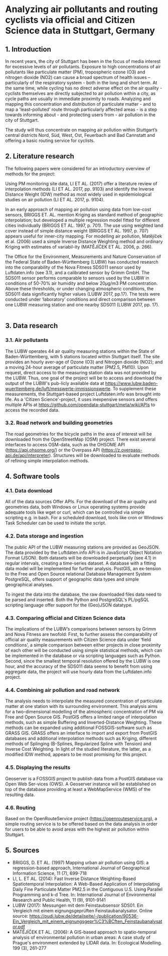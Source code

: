 # Analyzing air pollutants and routing cyclists via official and Citizen Science data in Stuttgart, Germany

## 1. Introduction
In recent years, the city of Stuttgart has been in the focus of media interest for excessive levels of air pollutants.
Exposure to high concentrations of air pollutants like particulate matter (PM), tropospheric ozone (O3) and
nitrogen dioxide (NO2) can cause a broad spectrum of health issues – particularly of the respiratory system - both in the long and short term.
At the same time, while cycling has no direct adverse effect on the air quality - cyclists themselves are directly
subjected to air pollution within a city, as cycle paths are usually in immediate proximity to roads.
Analyzing and mapping this concentration and distribution of particulate matter - and to map a 'least-polluted' route
through particularly affected areas - is a step towards informing about - and protecting users from - air pollution in the city of Stuttgart.

The study will thus concentrate on mapping air pollution within Stuttgart’s central districts Nord, Süd, West, Ost,
Feuerbach and Bad Cannstatt and offering a basic routing service for cyclists.

## 2. Literature research
The following papers were considered for an introductory overview of methods for the project:

Using PM monitoring site data, LI ET AL. (2017) offer a literature review of interpolation methods (LI ET AL. 2017, pp. 9103)
and identify the Inverse Distance Weight (IDW) method as most widely used in epidemiological studies on air pollution (LI ET AL. 2017, p. 9104).

In an early approach of mapping air pollution using data from low-cost sensors, BRIGGS ET. AL. mention Kriging as
standard method of geographic interpolation; but developed a multiple regression model fitted for different cities
individually (BRIGGS ET AL. 1997, p. 701). The use using weighted land cover instead of simple distance weight
(BRIGGS ET AL. 1997, p. 707) appears useful for inner-city mapping.
For modelling air pollution, Matějíček et al. (2006) used a simple Inverse Distance Weighting method and ordinary
Kriging with estimates of variabil-ity (MATĚJÍČEK ET AL. 2006, p. 266).

The Office for the Environment, Measurements and Nature Conservation of the Federal State of Baden-Württemberg (LUBW)
has conducted research into the comparability of the Nova Fitness SDS011 sensor used by Luftdaten.info (see 3.1), and a
calibrated sensor by Grimm GmbH. The SDS011 sensor performs comparable to sensors used by the LUBW in conditions of
50-70% air humidity and below 20µg/m3 PM concentration.
Above these thresholds, or under changing atmospheric conditions, the SDS011 data significantly higher values (LUBW 2017, pp.17).
The tests were conducted under ‘laboratory’ conditions and direct comparison between one LUBW measuring station and one nearby SDS011 (LUBW 2017, pp. 17).
 

## 3. Data research

### 3.1. Air pollutants
The LUBW operates 44 air quality measuring stations within the State of Baden-Württemberg, with 5 stations located within Stuttgart itself.
The site provides an hourly aver-age of Ozone (O3) and Nitrogen dioxide (NO2); and a moving 24-hour average of particulate matter (PM2.5, PM10).
Upon request, direct access to the measuring station data was not provided by the LUBW.
Thus, one goal of the project will be to access and download the output of the LUBW's pub-licly available data
at https://www.lubw.baden-wuerttemberg.de/luft/messwerte-immissionswerte.
To supplement these measurements, the Stuttgart-based project Luftdaten.info was brought into life.
As a 'Citizen Science'-project, it uses inexpensive sensors and offers multiple APIs at
https://github.com/opendata-stuttgart/meta/wiki/APIs to access the recorded data.

### 3.2. Road network and building geometries
The road geometries for the bicycle paths in the area of interest will be downloaded from the OpenStreetMap (OSM) project.
There exist several interfaces to access OSM-data, such as the OHSOME API (https://api.ohsome.org/) or the
Overpass API (https://z.overpass-api.de/api/interpreter).
Structures will be downloaded to evaluate methods of refining simple interpolation methods.

## 4. Software tools


### 4.1. Data download
All of the data sources Offer APIs.
For the download of the air quality and geometries data, both Windows or Linux operating systems provide adequate tools
like wget or curl, which can be controlled via simple scripting e.g. in bash.
For a scheduled download, tools like cron or Windows Task Scheduler can be used to initiate the script.

### 4.2. Data storage and ingestion
The public API of the LUBW measuring stations are provided as GeoJSON. The data provided by the Luftdaten.info API is
in JavaScript Object Notation Format (JSON).
Both datasets will be downloaded perpetually (see 4.1) in regular intervals, creating a time-series dataset.
A database with a fitting data model will be implemented for further analysis.
PostGIS, an ex-tension to the Free and Open Source relational Database Management System PostgreSQL, offers support of
geographic data types and simple geographical analyses.

To ingest the data into the database, the raw downloaded files data need to be parsed and inserted.
Both the Python and PostgreSQL's PL/pgSQL scripting language offer support for the (Geo)JSON datatype.

### 4.3. Comparing official and Citizen Science data
The implications of the LUBW’s comparisons between sensors by Grimm and Nova Fitness are twofold:
First, to further assess the comparability of official air quality measurements with Citizen Science data under
‘field conditions’, a simple comparison between either projects in close proximity of each other will be conducted
using simple statistical methods, which can be implemented in the database or via scripting languages such as Python.
Second, since the smallest temporal resolution offered by the LUBW is one hour, and the accuracy of the SDS011 data
seems to benefit from using aggregate data, the project will use hourly data from the Luftdaten.info project.

### 4.4. Combining air pollution and road network
The analysis needs to interpolate the measured concentration of particulate matter at one station with its surrounding environment.
This analysis aims for a two-dimensional modelling of the atmospheric concentration of PM via Free and Open Source GIS.
PostGIS offers a limited range of interpolation methods, such as simple Buffering and Inverted-Distance Weighting.
These methods can be expanded using additional FOSSGIS-software such as GRASS GIS.
GRASS offers an interface to import and export from PostGIS databases and additional interpolation methods such as Kriging,
different methods of Splinging (B-Splines, Regularized Spline with Tension) and Inverse Cost Weighting.
In light of the studied literature, the latter, as a modified IDW method, appears to be most promising for this project.

### 4.5. Displaying the results
Geoserver is a FOSSGIS project to publish data from a PostGIS database via Open Web Ser-vices (OWS).
A Geoserver instance will be established on top of the database providing at least a WebMapService (WMS) of the resulting data.

### 4.6. Routing
Based on the OpenRouteService project (https://openrouteservice.org), a simple routing service is to be offered based
on the data analysis in order for users to be able to avoid areas with the highest air pollution within Stuttgart.

## 5. Sources

- BRIGGS, D. ET AL. (1997) Mapping urban air pollution using GIS: a regression-based approach, International Journal of Geographical Information Science, 11 (7), 699-718
- LI, L. ET AL. (2014): Fast Inverse Distance Weighting-Based Spatiotemporal Interpolation: A Web-Based Application of Interpolating Daily Fine Particulate Matter PM2.5 in the Contiguous U.S. Using Parallel Programming and k-d Tree. In: International Journal of Environmental Research and Public Health, 11 (9), 9101-9141
- LUBW (2017): Messungen mit dem Feinstaubsensor SDS01. Ein Vergleich mit einem eignungsgeprüften Feinstaubanalysator. Online source: https://pudi.lubw.de/detailseite/-/publication/90536-Ein_Vergleich_mit_einem_eignungsgepr%C3%BCften_Feinstaubanalysator.pdf
- MATĚJÍČEK ET AL. (2006): A GIS-based approach to spatio-temporal analysis of environmental pollution in urban areas: A case study of Prague's environment extended by LIDAR data. In: Ecological Modelling. 199 (3), 261-277
